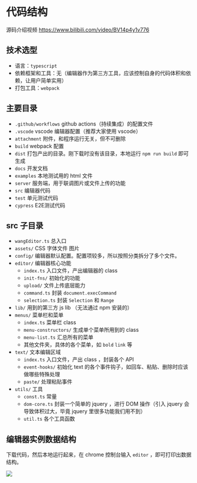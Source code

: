 # 代码结构

源码介绍视频 https://www.bilibili.com/video/BV14p4y1v776

## 技术选型

- 语言：`typescript`
- 依赖框架和工具：无（编辑器作为第三方工具，应该控制自身的代码体积和依赖，让用户简单实用）
- 打包工具：`webpack`

## 主要目录

- `.github/workflows` github actions（持续集成）的配置文件 
- `.vscode` vscode 编辑器配置（推荐大家使用 vscode）
- `attachment` 附件，和程序运行无关，但不可删除
- `build` webpack 配置
- `dist` 打包产出的目录。刚下载时没有该目录，本地运行 `npm run build` 即可生成
- `docs` 开发文档
- `examples` 本地测试用的 html 文件
- `server` 服务端，用于联调图片或文件上传的功能
- `src` 编辑器代码
- `test` 单元测试代码
- `cypress` E2E测试代码

## src 子目录

- `wangEditor.ts` 总入口
- `assets/` CSS 字体文件 图片
- `config/` 编辑器默认配置。配置项较多，所以按照分类拆分了多个文件。
- `editor/` 编辑器核心功能
    - `index.ts` 入口文件，产出编辑器的 class
    - `init-fns/` 初始化的功能
    - `upload/` 文件上传底层能力
    - `command.ts` 封装 `document.execCommand`
    - `selection.ts` 封装 `Selection` 和 `Range`
- `lib/` 用到的第三方 js lib （无法通过 npm 安装的）
- `menus/` 菜单栏和菜单
    - `index.ts` 菜单栏 class
    - `menu-constructors/` 生成单个菜单所用到的 class
    - `menu-list.ts` 汇总所有的菜单
    - 其他文件夹，具体的各个菜单，如 `bold` `link` 等
- `text/` 文本编辑区域
    - `index.ts` 入口文件，产出 class ，封装各个 API
    - `event-hooks/` 初始化 text 的各个事件钩子，如回车、粘贴、删除时应该做哪些特殊处理
    - `paste/` 处理粘贴事件
- `utils/` 工具
    - `const.ts` 常量
    - `dom-core.ts` 封装一个简单的 jquery ，进行 DOM 操作（引入 jquery 会导致体积过大，毕竟 jquery 里很多功能我们用不到）
    - `util.ts` 各个工具函数

## 编辑器实例数据结构

下载代码，然后本地运行起来，在 chrome 控制台输入 `editor` ，即可打印出数据结构。

![](./imgs/editor.png)
